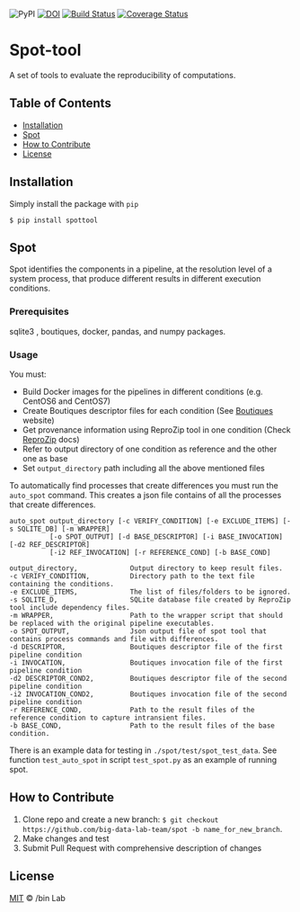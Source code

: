![PyPI](https://img.shields.io/pypi/v/spottool)
[![DOI](https://zenodo.org/badge/DOI/10.5281/zenodo.3553132.svg)](https://doi.org/10.5281/zenodo.3553132)
[![Build Status](https://travis-ci.org/ali4006/spot.svg?branch=develop)](https://travis-ci.org/big-data-lab-team/spot)
[![Coverage Status](https://coveralls.io/repos/github/big-data-lab-team/spot/badge.svg?branch=develop)](https://coveralls.io/github/big-data-lab-team/spot?branch=develop)

# Spot-tool
A set of tools to evaluate the reproducibility of computations.

<!-- TABLE OF CONTENTS -->
## Table of Contents

* [Installation](#installation)
* [Spot](#spot)
* [How to Contribute](#how-to-contribute)
* [License](#license)


## Installation

Simply install the package with `pip`

    $ pip install spottool

## Spot

Spot identifies the components in a pipeline, at the resolution
level of a system process, that produce different results in different
execution conditions.

### Prerequisites

sqlite3 , boutiques, docker, pandas, and numpy packages. 

### Usage

You must:
* Build Docker images for the pipelines in different conditions 
(e.g. CentOS6 and CentOS7) 
* Create Boutiques descriptor files 
for each condition (See [Boutiques](https://boutiques.github.io/) website)
* Get provenance information using ReproZip tool in one condition (Check [ReproZip](http://docs.reprozip.org/en/1.0.x/packing.html) docs)
* Refer to output directory of one condition as reference and the other one as base
* Set `output_directory` path including all the above mentioned files

To automatically find processes that create differences you must run the `auto_spot` command.
This creates a json file contains of all the processes that create differences.

```
auto_spot output_directory [-c VERIFY_CONDITION] [-e EXCLUDE_ITEMS] [-s SQLITE_DB] [-m WRAPPER] 
          [-o SPOT_OUTPUT] [-d BASE_DESCRIPTOR] [-i BASE_INVOCATION] [-d2 REF_DESCRIPTOR] 
		  [-i2 REF_INVOCATION] [-r REFERENCE_COND] [-b BASE_COND]

output_directory,             Output directory to keep result files.
-c VERIFY_CONDITION,          Directory path to the text file containing the conditions.
-e EXCLUDE_ITEMS,             The list of files/folders to be ignored.
-s SQLITE_D,                  SQLite database file created by ReproZip tool include dependency files.
-m WRAPPER,                   Path to the wrapper script that should be replaced with the original pipeline executables.
-o SPOT_OUTPUT,               Json output file of spot tool that contains process commands and file with differences.
-d DESCRIPTOR,                Boutiques descriptor file of the first pipeline condition
-i INVOCATION,                Boutiques invocation file of the first pipeline condition
-d2 DESCRIPTOR_COND2,         Boutiques descriptor file of the second pipeline condition
-i2 INVOCATION_COND2,         Boutiques invocation file of the second pipeline condition
-r REFERENCE_COND,            Path to the result files of the reference condition to capture intransient files.
-b BASE_COND,                 Path to the result files of the base condition.
``` 

There is an example data for testing in `./spot/test/spot_test_data`.
See function `test_auto_spot` in script `test_spot.py` as an example of running spot.

## How to Contribute

1. Clone repo and create a new branch: `$ git checkout https://github.com/big-data-lab-team/spot -b name_for_new_branch`.
2. Make changes and test
3. Submit Pull Request with comprehensive description of changes


## License

[MIT](LICENSE) © /bin Lab